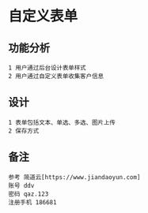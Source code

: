 # 自定义表单  

## 功能分析  
	1 用户通过后台设计表单样式  
	2 用户通过自定义表单收集客户信息

## 设计  
	1 表单包括文本、单选、多选、图片上传
	2 保存方式




## 备注  

	参考 简道云[https://www.jiandaoyun.com]
	账号 ddv  
	密码 qaz.123  
	注册手机 186681
